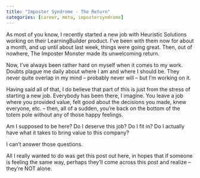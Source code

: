 ```yaml
---
title: "Imposter Syndrome - The Return"
categories: [career, meta, impostersyndrome]
---
```


As most of you know, I recently started a new job with Heuristic Solutions working on their LearningBuilder product. I’ve been with them now for about a month, and up until about last week, things were going great. Then, out of nowhere, The Imposter Monster made its unwelcoming return.

Now, I’ve always been rather hard on myself when it comes to my work. Doubts plague me daily about where I am and where I should be. They never quite overlap in my mind – probably never will – but I’m working on it.

Having said all of that, I do believe that part of this is just from the stress of starting a new job. Everybody has been there, I imagine. You leave a job where you provided value, felt good about the decisions you made, knew everyone, etc. – then, all of a sudden, you’re back on the bottom of the totem pole without any of those happy feelings.

Am I supposed to be here? Do I deserve this job? Do I fit in? Do I actually have what it takes to bring value to this company?

I can’t answer those questions.

All I really wanted to do was get this post out here, in hopes that if someone is feeling the same way, perhaps they’ll come across this post and realize – they’re NOT alone.
